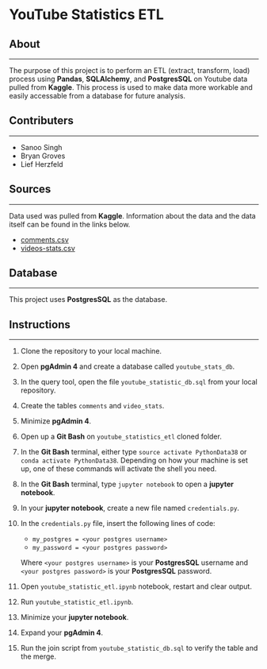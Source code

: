 # YouTube Statistics ETL

## About
---
The purpose of this project is to perform an ETL (extract, transform, load) process using **Pandas**, **SQLAlchemy**, and **PostgresSQL** on Youtube data pulled from **Kaggle**. This process is used to make data more workable and easily accessable from a database for future analysis.


## Contributers
---
- Sanoo Singh
- Bryan Groves
- Lief Herzfeld


## Sources
---
Data used was pulled from **Kaggle**. Information about the data and the data itself can be found in the links below.

- [comments.csv](https://www.kaggle.com/datasets/advaypatil/youtube-statistics?select=comments.csv)
- [videos-stats.csv](https://www.kaggle.com/datasets/advaypatil/youtube-statistics?select=videos-stats.csv)

## Database
---
This project uses **PostgresSQL** as the database.

## Instructions
---
1. Clone the repository to your local machine.
2. Open **pgAdmin 4** and create a database called ``youtube_stats_db``.
3. In the query tool, open the file ``youtube_statistic_db.sql`` from your local repository.
4. Create the tables ``comments`` and ``video_stats``.
5. Minimize **pgAdmin 4**.
6. Open up a **Git Bash** on ``youtube_statistics_etl`` cloned folder.
7. In the **Git Bash** terminal, either type ``source activate PythonData38`` or ``conda activate PythonData38``. Depending on how your machine is set up, one of these commands will activate the shell you need.
8. In the **Git Bash** terminal, type ``jupyter notebook`` to open a **jupyter notebook**.
9. In your **jupyter notebook**, create a new file named ``credentials.py``.
10. In the ``credentials.py`` file, insert the following lines of code:
    - ``my_postgres = <your postgres username>``
    - ``my_password = <your postgres password>``

    Where ``<your postgres username>`` is your **PostgresSQL** username and ``<your postgres password>`` is your **PostgresSQL** password.
11. Open ``youtube_statistic_etl.ipynb`` notebook, restart and clear output.
12. Run ``youtube_statistic_etl.ipynb``.
13. Minimize your **jupyter notebook**.
14. Expand your **pgAdmin 4**.
15. Run the join script from ``youtube_statistic_db.sql`` to verify the table and the merge.
